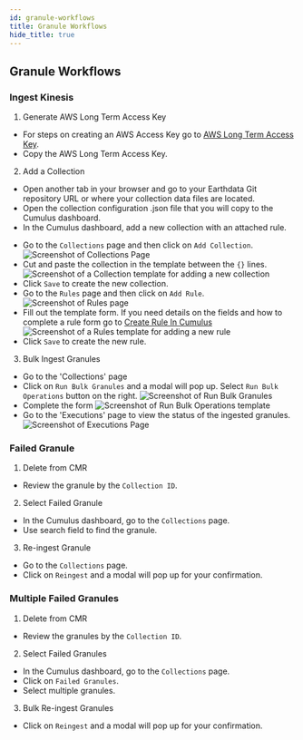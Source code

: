 ```yaml
---
id: granule-workflows
title: Granule Workflows
hide_title: true
---
```


## Granule Workflows

### Ingest Kinesis

1. Generate AWS Long Term Access Key

* For steps on creating an AWS Access Key go to [AWS Long Term Access Key](../operator-docs/aws-long-term-access-key).
* Copy the AWS Long Term Access Key.

2. Add a Collection

* Open another tab in your browser and go to your Earthdata Git repository URL or where your collection data files are located.
* Open the collection configuration .json file that you will copy to the Cumulus dashboard.
* In the Cumulus dashboard, add a new collection with an attached rule.
- Go to the `Collections` page and then click on `Add Collection`.
![Screenshot of Collections Page](assets/cd_collections_page.png)
- Cut and paste the collection in the template between the `{}` lines.
![Screenshot of a Collection template for adding a new collection](assets/cd_collection.png)
- Click `Save` to create the new collection.
- Go to the `Rules` page and then click on `Add Rule`.
![Screenshot of Rules page](assets/cd_rules_page.png)
- Fill out the template form. If you need details on the fields and how to complete a rule form go to [Create Rule In Cumulus]()
![Screenshot of a Rules template for adding a new rule](assets/cd_add_rule.png)
- Click `Save` to create the new rule.


3. Bulk Ingest Granules
* Go to the 'Collections' page
* Click on `Run Bulk Granules` and a modal will pop up. Select `Run Bulk Operations` button on the right.
![Screenshot of Run Bulk Granules](assets/cd_run_bulk_modal.png)
* Complete the form
![Screenshot of Run Bulk Operations template](assets/cd_run_bulk_granules.png)
* Go to the 'Executions' page to view the status of the ingested granules.
![Screenshot of Executions Page](assets/cd_executions_page.png)

### Failed Granule

1. Delete from CMR
* Review the granule by the `Collection ID`.

2. Select Failed Granule
* In the Cumulus dashboard, go to the `Collections` page.
* Use search field to find the granule.

3. Re-ingest Granule
* Go to the `Collections` page.
* Click on `Reingest` and a modal will pop up for your confirmation.

### Multiple Failed Granules

1. Delete from CMR
* Review the granules by the `Collection ID`.

2. Select Failed Granules

* In the Cumulus dashboard, go to the `Collections` page.
* Click on `Failed Granules`.
* Select multiple granules.

3. Bulk Re-ingest Granules
* Click on `Reingest` and a modal will pop up for your confirmation.
